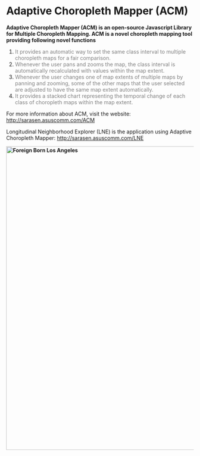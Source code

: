 # Adaptive Choropleth Mapper (ACM)

<p><strong>Adaptive Choropleth Mapper (ACM) is an open-source Javascript Library for Multiple Choropleth Mapping. ACM is a novel choropleth mapping tool providing following novel functions</strong></p>
<ol>
<li><span style="color: #808080;">It provides an automatic way to set the same class interval to multiple choropleth maps for a fair comparison.</span></li>
<li><span style="color: #808080;">Whenever the user pans and zooms the map, the class interval is automatically recalculated with values within the map extent.</span></li>
<li><span style="color: #808080;"> Whenever the user changes one of map extents of multiple maps by panning and zooming, some of the other maps that the user selected are adjusted to have the same map extent automatically.</span></li>
<li><span style="color: #808080;">It provides a stacked chart representing the temporal change of each class of choropleth maps within the map extent.&nbsp;</span></li>
</ol>

For more information about ACM, visit the website: http://sarasen.asuscomm.com/ACM

Longitudinal Neighborhood Explorer (LNE) is the application using Adaptive Choropleth Mapper: http://sarasen.asuscomm.com/LNE

<strong><img src="http://sarasen.asuscomm.com/ACM/images/img1.PNG" alt="Foreign Born Los Angeles" width="1000" height="816" /></strong>
